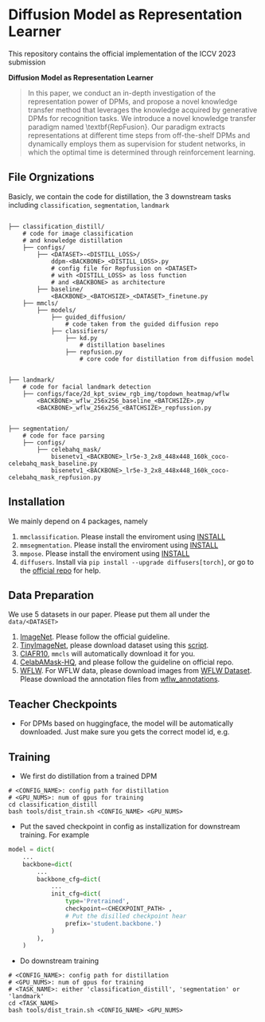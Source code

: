 # Diffusion Model as Representation Learner


This repository contains the official implementation of the ICCV 2023 submission

**Diffusion Model as Representation Learner**


> In this paper, we conduct an in-depth investigation of the representation power of DPMs, and propose a novel knowledge transfer method that leverages the knowledge acquired by generative DPMs for recognition tasks. We introduce a novel knowledge transfer paradigm named \textbf{RepFusion}. Our paradigm  extracts representations at different time steps from off-the-shelf DPMs and dynamically employs them as supervision for student networks, in which the optimal time is determined through reinforcement learning. 

## File Orgnizations

Basicly, we contain the code for distillation, the 3 downstream tasks including `classification`, `segmentation`, `landmark`

```
             
├── classification_distill/ 
    # code for image classification 
    # and knowledge distillation
    ├── configs/
        ├── <DATASET>-<DISTILL_LOSS>/
            ddpm-<BACKBONE>_<DISTILL_LOSS>.py
            # config file for Repfussion on <DATASET> 
            # with <DISTILL_LOSS> as loss function 
            # and <BACKBONE> as architecture
        ├── baseline/
            <BACKBONE>_<BATCHSIZE>_<DATASET>_finetune.py
    ├── mmcls/
        ├── models/
            ├── guided_diffusion/
                # code taken from the guided diffusion repo
            ├── classifiers/
                ├── kd.py
                    # distillation baselines
                ├── repfusion.py
                    # core code for distillation from diffusion model


├── landmark/
    # code for facial landmark detection 
    ├── configs/face/2d_kpt_sview_rgb_img/topdown_heatmap/wflw
        <BACKBONE>_wflw_256x256_baseline_<BATCHSIZE>.py
        <BACKBONE>_wflw_256x256_<BATCHSIZE>_repfussion.py
            

├── segmentation/
    # code for face parsing
    ├── configs/
        ├── celebahq_mask/
            bisenetv1_<BACKBONE>_lr5e-3_2x8_448x448_160k_coco-celebahq_mask_baseline.py
            bisenetv1_<BACKBONE>_lr5e-3_2x8_448x448_160k_coco-celebahq_mask_repfusion.py

```

## Installation
We mainly depend on 4 packages, namely 
1. `mmclassification`. Please install the enviroment using [INSTALL](https://mmclassification.readthedocs.io/en/latest/install.html)
2. `mmsegmentation`. Please install the enviroment using [INSTALL](https://mmsegmentation.readthedocs.io/en/latest/get_started.html)
3. `mmpose`.  Please install the enviroment using [INSTALL](https://mmpose.readthedocs.io/en/v0.29.0/install.html)
4. `diffusers`. Install via `pip install --upgrade diffusers[torch]`, or go to the [official repo](https://github.com/huggingface/diffusers) for help.

## Data Preparation
We use 5 datasets in our paper. Please put them all under the `data/<DATASET>`
1. [ImageNet](https://www.image-net.org/). Please follow the official guideline.
2. [TinyImageNet](http://cs231n.stanford.edu/tiny-imagenet-200.zip), please download dataset using this [script](https://github.com/DennisHanyuanXu/Tiny-ImageNet/blob/master/prep.sh).
3. [CIAFR10](https://www.cs.toronto.edu/~kriz/cifar.html), `mmcls` will automatically download it for you. 
4. [CelabAMask-HQ](https://github.com/switchablenorms/CelebAMask-HQ), and please follow the guideline on official repo.
5. [WFLW](https://wywu.github.io/projects/LAB/WFLW.html). For WFLW data, please download images from [WFLW Dataset](https://wywu.github.io/projects/LAB/WFLW.html). Please download the annotation files from [wflw_annotations](https://download.openmmlab.com/mmpose/datasets/wflw_annotations.tar). 

## Teacher Checkpoints
- For DPMs based on huggingface, the model will be automatically downloaded. Just make sure you gets the correct model id, e.g.
   

## Training
- We first do distillation from a trained DPM

```shell script
# <CONFIG_NAME>: config path for distillation 
# <GPU_NUMS>: num of gpus for training
cd classification_distill
bash tools/dist_train.sh <CONFIG_NAME> <GPU_NUMS>
```
- Put the saved checkpoint in config as installization for downstream training. For example
```python
model = dict(
    ...
    backbone=dict(
        ...
        backbone_cfg=dict(
            ...
            init_cfg=dict(
                type='Pretrained', 
                checkpoint=<CHECKPOINT_PATH> , 
                # Put the disilled checkpoint hear
                prefix='student.backbone.')
            )
        ), 
    )
```

- Do downstream training

```shell script
# <CONFIG_NAME>: config path for distillation 
# <GPU_NUMS>: num of gpus for training
# <TASK_NAME>: either 'classification_distill', 'segmentation' or 'landmark'
cd <TASK_NAME>
bash tools/dist_train.sh <CONFIG_NAME> <GPU_NUMS>
```